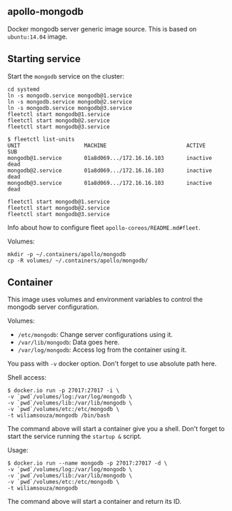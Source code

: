 apollo-mongodb
--------------

Docker mongodb server generic image source. This is based on `ubuntu:14.04` image.

Starting service
----------------

Start the `mongodb` service on the cluster:

```
cd systemd
ln -s mongodb.service mongodb@1.service
ln -s mongodb.service mongodb@2.service
ln -s mongodb.service mongodb@3.service
fleetctl start mongodb@1.service
fleetctl start mongodb@2.service
fleetctl start mongodb@3.service
```

```
$ fleetctl list-units
UNIT                    MACHINE                         ACTIVE          SUB
mongodb@1.service       01a8d069.../172.16.16.103       inactive        dead
mongodb@2.service       01a8d069.../172.16.16.103       inactive        dead
mongodb@3.service       01a8d069.../172.16.16.103       inactive        dead
```

```
fleetctl start mongodb@1.service
fleetctl start mongodb@2.service
fleetctl start mongodb@3.service
```

Info about how to configure fleet `apollo-coreos/README.md#fleet`.


Volumes:

```
mkdir -p ~/.containers/apollo/mongodb
cp -R volumes/ ~/.containers/apollo/mongodb/
```

Container
---------

This image uses volumes and environment variables to control the mongodb server
configuration.

Volumes:

* `/etc/mongodb`: Change server configurations using it.
* `/var/lib/mongodb`: Data goes here.
* `/var/log/mongodb`: Access log from the container using it.

You pass with `-v` docker option. Don't forget to use absolute path here.

Shell access:

```
$ docker.io run -p 27017:27017 -i \
-v `pwd`/volumes/log:/var/log/mongodb \
-v `pwd`/volumes/lib:/var/lib/mongodb \
-v `pwd`/volumes/etc:/etc/mongodb \
-t wiliamsouza/mongodb /bin/bash
```

The command above will start a container give you a shell. Don't
forget to start the service running the `startup &` script.

Usage:

```
$ docker.io run --name mongodb -p 27017:27017 -d \
-v `pwd`/volumes/log:/var/log/mongodb \
-v `pwd`/volumes/lib:/var/lib/mongodb \
-v `pwd`/volumes/etc:/etc/mongodb \
-t wiliamsouza/mongodb
```

The command above will start a container and return its ID.
